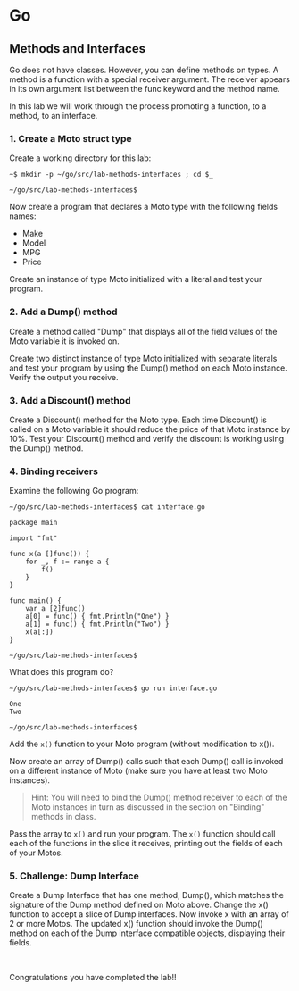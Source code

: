 
# Go


## Methods and Interfaces

Go does not have classes. However, you can define methods on types. A method is a function with a special receiver
argument. The receiver appears in its own argument list between the func keyword and the method name.

In this lab we will work through the process promoting a function, to a method, to an interface.


### 1. Create a Moto struct type

Create a working directory for this lab:

```
~$ mkdir -p ~/go/src/lab-methods-interfaces ; cd $_

~/go/src/lab-methods-interfaces$
```

Now create a program that declares a Moto type with the following fields names:

- Make
- Model
- MPG
- Price

Create an instance of type Moto initialized with a literal and test your program.


### 2. Add a Dump() method

Create a method called "Dump" that displays all of the field values of the Moto variable it is invoked on.

Create two distinct instance of type Moto initialized with separate literals and test your program by using the Dump()
method on each Moto instance. Verify the output you receive.


### 3. Add a Discount() method

Create a Discount() method for the Moto type. Each time Discount() is called on a Moto variable it should reduce the
price of that Moto instance by 10%. Test your Discount() method and verify the discount is working using the Dump()
method.


### 4. Binding receivers

Examine the following Go program:

```
~/go/src/lab-methods-interfaces$ cat interface.go

package main

import "fmt"

func x(a []func()) {
	for _, f := range a {
		f()
	}
}

func main() {
	var a [2]func()
	a[0] = func() { fmt.Println("One") }
	a[1] = func() { fmt.Println("Two") }
	x(a[:])
}

~/go/src/lab-methods-interfaces$
```

What does this program do?

```
~/go/src/lab-methods-interfaces$ go run interface.go

One
Two

~/go/src/lab-methods-interfaces$
```

Add the `x()` function to your Moto program (without modification to x()).

Now create an array of Dump() calls such that each Dump() call is invoked on a different instance of Moto (make sure you
have at least two Moto instances).

> Hint: You will need to bind the Dump() method receiver to each of the Moto instances in turn as discussed in the
section on "Binding" methods in class.

Pass the array to `x()` and run your program. The `x()` function should call each of the functions in the slice it
receives, printing out the fields of each of your Motos.


### 5. Challenge: Dump Interface

Create a Dump Interface that has one method, Dump(), which matches the signature of the Dump method defined on Moto
above. Change the x() function to accept a slice of Dump interfaces. Now invoke x with an array of 2 or more Motos. The
updated x() function should invoke the Dump() method on each of the Dump interface compatible objects, displaying their
fields.

<br>

Congratulations you have completed the lab!!

<br>

